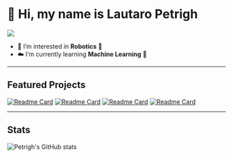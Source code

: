 # 👋 Hi, my name is Lautaro Petrigh
[<img src="https://img.shields.io/badge/LinkedIn-0077B5?style=for-the-badge&logo=linkedin&logoColor=white"/>](https://www.linkedin.com/in/lautaro-petrigh-3876b7232/)
- 👀 I’m interested in **Robotics** 🤖
- ☁️ I’m currently learning **Machine Learning** 🧠


---

## Featured Projects

[![Readme Card](https://github-readme-stats.vercel.app/api/pin/?username=Petrigh&repo=Planta-de-Relleno-Automatico&theme=dark)](https://github.com/Petrigh/Planta-de-Relleno-Automatico)
[![Readme Card](https://github-readme-stats.vercel.app/api/pin/?username=Petrigh&repo=andino&theme=dark)](https://github.com/Petrigh/andino)
[![Readme Card](https://github-readme-stats.vercel.app/api/pin/?username=Petrigh&repo=laSala-inventory-management&theme=dark)](https://github.com/Petrigh/laSala-inventory-management)
[![Readme Card](https://github-readme-stats.vercel.app/api/pin/?username=InfinioKneza&repo=RobotAutonomoUNLP&theme=dark)](https://github.com/InfinioKneza/RobotAutonomoUNLP)

---

## Stats

![Petrigh's GitHub stats](https://github-readme-stats.vercel.app/api?username=Petrigh&show_icons=true&theme=dark&hide_rank=true)
